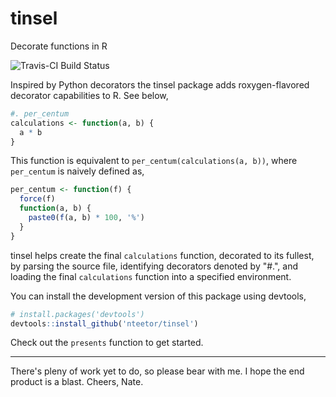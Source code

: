 # tinsel

Decorate functions in R

![Travis-CI Build Status](https://travis-ci.org/nteetor/tinsel.svg?branch=master)

Inspired by Python decorators the tinsel package adds roxygen-flavored 
decorator capabilities to R. See below,

```R 
#. per_centum 
calculations <- function(a, b) { 
  a * b 
} 
```

This function is equivalent to `per_centum(calculations(a, b))`, where
`per_centum` is naively defined as,

```R
per_centum <- function(f) {
  force(f)
  function(a, b) {
    paste0(f(a, b) * 100, '%')
  }
}
```

tinsel helps create the final `calculations` function, decorated to its fullest,
by parsing the source file, identifying decorators denoted by "#.", and loading 
the final `calculations` function into a specified environment.

You can install the development version of this package using devtools,

```R
# install.packages('devtools')
devtools::install_github('nteetor/tinsel')
```

Check out the `presents` function to get started.

---

There's pleny of work yet to do, so please bear with me. I hope the end
product is a blast. Cheers, Nate.

